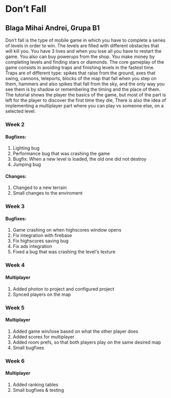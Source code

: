 # Don’t Fall
## Blaga Mihai Andrei, Grupa B1
Don’t fall is the type of mobile game in which you have to complete a series of levels in order to win. The levels are filled with different obstacles that will kill you. You have 3 lives and when you lose all you have to restart the game. You also can buy powerups from the shop. You make money by completing levels and finding stars or diamonds.
The core gameplay of the game consists in avoiding traps and finishing levels in the fastest time. Traps are of different type: spikes that raise from the ground, axes that swing, cannons, teleports, blocks of the map that fall when you step on them, hammers and also spikes that fall from the sky, and the only way you see them is by shadow or remembering the timing and the place of them. The tutorial shows the player the basics of the game, but most of the part is left for the player to discover the first time they die, There is also the idea of implementing a multiplayer part where you can play vs someone else, on a selected level.

### Week 2
  #### Bugfixes: 
  1. Lighting bug
  2. Performance bug that was crashing the game
  3. Bugfix: When a new level is loaded, the old one did not destroy
  4. Jumping bug
  #### Changes: 
  1. Changed to a new terrain
  2. Small changes to the enviroment
### Week 3
  #### Bugfixes: 
  1. Game crashing on when highscores window opens
  2. Fix integration with firebase
  3. Fix highscores saving bug
  4. Fix ads integration
  5. Fixed a bug that was crashing the level's texture 
### Week 4
  #### Multiplayer
  1. Added photon to project and configured project
  2. Synced players on the map
### Week 5
  #### Multiplayer
  1. Added game win/lose based on what the other player does
  2. Added scores for multiplayer
  3. Added room prefs, so that both players play on the same desired map
  4. Small bugfixes
### Week 6
  #### Multiplayer
  1. Added ranking tables
  2. Small bugfixes & testing
